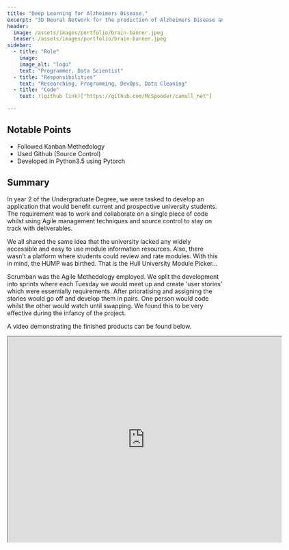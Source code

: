 ```yaml
---
title: "Deep Learning for Alzheimers Disease."
excerpt: "3D Neural Network for the prediction of Alzheimers Disease and conversion from MCI."
header:
  image: /assets/images/portfolio/brain-banner.jpeg
  teaser: /assets/images/portfolio/brain-banner.jpeg
sidebar:
  - title: "Role"
    image: 
    image_alt: "logo"
    text: "Programmer, Data Scientist"
  - title: "Responsibilities"
    text: "Researching, Programming, DevOps, Data Cleaning"
  - title: "Code"
    text: !(github link)["https://github.com/McSpooder/camull_net"]

---
```


## Notable Points

+ Followed Kanban Methedology
+ Used Github (Source Control)
+ Developed in Python3.5 using Pytorch

## Summary
In year 2 of the Undergraduate Degree, we were tasked to develop an application that would benefit current and prospective university students. The requirement was to work and collaborate on a single piece of code whilst using Agile management techniques and source control to stay on track with deliverables. 

We all shared the same idea that the university lacked any widely accessible and easy to use module information resources. Also, there wasn't a platform where students could review and rate modules. With this in mind, the HUMP was birthed. That is the Hull University Module Picker... 

Scrumban was the Agile Methedology employed. We split the development into sprints where each Tuesday we would meet up and create 'user stories' which were essentially requirements. After prioratising and assigning the stories would go off and develop them in pairs. One person would code whilst the other would watch until swapping. We found this to be very effective during the infancy of the project.

A video demonstrating the finished products can be found below. 

<iframe src="https://drive.google.com/file/d/17pdp9mWCuvVHWLUTXs7vJ2W3whNYaKCr/preview" width="640" height="480"></iframe>


